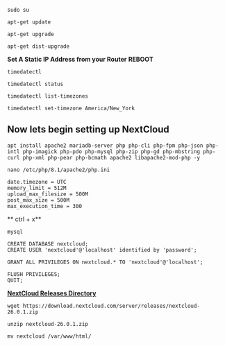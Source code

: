 

```
sudo su
```
```
apt-get update
```
```
apt-get upgrade
```
```
apt-get dist-upgrade
```
**Set A Static IP Address from your Router**
**REBOOT**
```
timedatectl
```
```
timedatectl status
```
```
timedatectl list-timezones
```
```
timedatectl set-timezone America/New_York
```
## Now lets begin setting up NextCloud ##
```
apt install apache2 mariadb-server php php-cli php-fpm php-json php-intl php-imagick php-pdo php-mysql php-zip php-gd php-mbstring php-curl php-xml php-pear php-bcmath apache2 libapache2-mod-php -y
```
```
nano /etc/php/8.1/apache2/php.ini
```
```
date.timezone = UTC
memory_limit = 512M
upload_max_filesize = 500M
post_max_size = 500M
max_execution_time = 300
```
** ctrl + x**
```
mysql
```
```
CREATE DATABASE nextcloud;
CREATE USER 'nextcloud'@'localhost' identified by 'password';
```
```
GRANT ALL PRIVILEGES ON nextcloud.* TO 'nextcloud'@'localhost';
```
```
FLUSH PRIVILEGES;
QUIT;
```
**[NextCloud Releases Directory](https://download.nextcloud.com/server/releases/)**
```
wget https://download.nextcloud.com/server/releases/nextcloud-26.0.1.zip
```
```
unzip nextcloud-26.0.1.zip
```
```
mv nextcloud /var/www/html/
```
```

```
```

```
```

```
```

```
```

```
```

```
```

```
